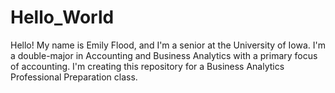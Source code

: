 # Hello_World
Hello! My name is Emily Flood, and I'm a senior at the University of Iowa. I'm a double-major in Accounting and Business Analytics with a primary focus of accounting. I'm creating this repository for a Business Analytics Professional Preparation class.
